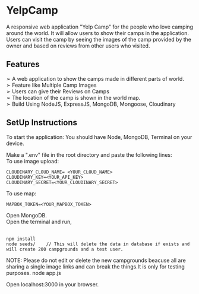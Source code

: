 # YelpCamp
A responsive web application "Yelp Camp" for the people who love camping around the world. It will allow users to show their camps in the application. Users can visit the camp by seeing the images of the camp provided by the owner and based on reviews from other users who visited. <br /> 
## Features
➢ A web application to show the camps made in different parts of world.<br />
➢ Feature like Multiple Camp Images <br />
➢ Users can give their Reviews on Camps <br />
➢ The location of the camp is shown in the world map.<br />
➢ Build Using NodeJS, ExpressJS, MongoDB, Mongoose, Cloudinary <br />

## SetUp Instructions
To start the application: You should have Node, MongoDB, Terminal on your device. <br />

Make a ".env" file in the root directory and paste the following lines: <br />
To use image upload: <br />
```
CLOUDINARY_CLOUD_NAME= <YOUR_CLOUD_NAME>  
CLOUDINARY_KEY=<YOUR_API_KEY>  
CLOUDINARY_SECRET=<YOUR_CLOUDINARY_SECRET> 
```
To use map: <br />
```
MAPBOX_TOKEN=<YOUR_MAPBOX_TOKEN> 
```
Open MongoDB. <br />
Open the terminal and run,<br /> <br />
```
npm install
node seeds/    // This will delete the data in database if exists and will create 200 campgrounds and a test user.
```
NOTE: Please do not edit or delete the new campgrounds beacuse all are sharing a single image links and can break the things.It is only for testing purposes.
node app.js  <br />

Open localhost:3000 in your browser.  <br />
